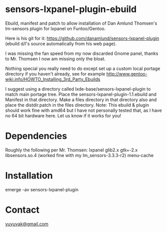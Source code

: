 sensors-lxpanel-plugin-ebuild
=============================
Ebuild, manifest and patch to allow installation of Dan Amlund Thomsen's lm-sensors plugin for lxpanel
on Funtoo/Gentoo.

Here is his git for it: https://github.com/danamlund/sensors-lxpanel-plugin
(ebuild d/l's source automatically from his web page).

I was missing the fan speed from my now discarded Gnome panel, thanks to Mr. Thomsen
I now am missing only the bloat.

Nothing special you really need to do except set up a custom local portage directory if
you haven't already, see for example http://www.gentoo-wiki.info/HOWTO_Installing_3rd_Party_Ebuilds

I suggest using a directory called lxde-base/sensors-lxpanel-plugin to match main portage tree.
Place the sensors-lxpanel-plugin-1.1.ebuild and Manifest in that directory.
Make a files directory in that directory also and place the distdir.patch in the files directory.
Note: This ebuild & plugin should work fine with amd64 but I have not personally tested that, as
I have no 64 bit hardware here.  Let us know if it works for you!

Dependencies
============
Roughly the following per Mr. Thomsen:
lxpanel
glib2.x
gtk+-2.x
libsensors.so.4 (worked fine with my lm_sensors-3.3.3-r2)
menu-cache

Installation
============
emerge -av sensors-lxpanel-plugin

Contact
=======
yuyuyak@gmail.com
